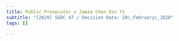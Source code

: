 ```yaml
---
title: Public Prosecutor v Jamie Chen Xin Yi
subtitle: "[2020] SGDC 47 / Decision Date: 28\_February\_2020"
tags: []

---
```

